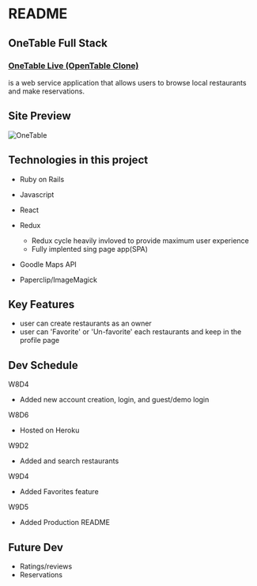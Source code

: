 # README

## OneTable Full Stack
### [OneTable Live (OpenTable Clone)](https://onetable-jwp.herokuapp.com/)

is a web service application that allows users to browse local restaurants and make reservations.



## Site Preview
![OneTable](https://s3-us-west-1.amazonaws.com/one-table-dev/gif/onetable_demo.gif)

## Technologies in this project

* Ruby on Rails 
* Javascript
* React 
* Redux
  * Redux cycle heavily invloved to provide maximum user experience
  * Fully implented sing page app(SPA)

* Goodle Maps API
* Paperclip/ImageMagick


## Key Features

* user can create restaurants as an owner
* user can 'Favorite' or 'Un-favorite' each restaurants and keep in the profile page


## Dev Schedule

W8D4
* Added new account creation, login, and guest/demo login

W8D6
* Hosted on Heroku

W9D2
* Added and search restaurants

W9D4
* Added Favorites feature 

W9D5
* Added Production README 

## Future Dev

* Ratings/reviews
* Reservations



